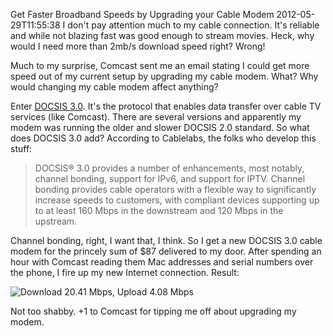 Get Faster Broadband Speeds by Upgrading your Cable Modem
2012-05-29T11:55:38
I don't pay attention much to my cable connection. It's reliable and while not blazing fast was good enough to stream movies. Heck, why would I need more than 2mb/s download speed right? Wrong!

Much to my surprise, Comcast sent me an email stating I could get more speed out of my current setup by upgrading my cable modem. What? Why would changing my cable modem affect anything?

Enter [DOCSIS 3.0](https://en.wikipedia.org/wiki/DOCSIS). It's the protocol that enables data transfer over cable TV services (like Comcast). There are several versions and apparently my modem was running the older and slower DOCSIS 2.0 standard. So what does DOCSIS 3.0 add? According to Cablelabs, the folks who develop this stuff:

> DOCSIS® 3.0 provides a number of enhancements, most notably, channel bonding, support for IPv6, and support for IPTV. Channel bonding provides cable operators with a flexible way to significantly increase speeds to customers, with compliant devices supporting up to at least 160 Mbps in the downstream and 120 Mbps in the upstream.

Channel bonding, right, I want that, I think. So I get a new DOCSIS 3.0 cable modem for the princely sum of $87 delivered to my door. After spending an hour with Comcast reading them Mac addresses and serial numbers over the phone, I fire up my new Internet connection. Result:

![Download 20.41 Mbps, Upload 4.08 Mbps](http://mike-ward.net/content/images/blog/Upgrade-your-Cable-Modem-for-Faster-Conn_6A27/142204532.png)

Not too shabby. +1 to Comcast for tipping me off about upgrading my modem.
